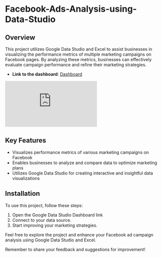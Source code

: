 # Facebook-Ads-Analysis-using-Data-Studio

## Overview
This project utilizes Google Data Studio and Excel to assist businesses in visualizing the performance metrics of multiple marketing campaigns on Facebook pages. By analyzing these metrics, businesses can effectively evaluate campaign performance and refine their marketing strategies.

- **Link to the dashboard**: [Dashboard](https://lookerstudio.google.com/reporting/45ef2cbe-f3fa-4423-ba69-7bc0ec00854e)

![Screenshot 2024-06-03 at 15 57 24](https://github.com/tnganduong/Facebook-Ads-Analysis-using-Data-Studio/blob/main/Facebook_Ads_Analysis_Dashboard.pdf)


## Key Features
- Visualizes performance metrics of various marketing campaigns on Facebook
- Enables businesses to analyze and compare data to optimize marketing plans
- Utilizes Google Data Studio for creating interactive and insightful data visualizations

## Installation
To use this project, follow these steps:
1. Open the Google Data Studio Dashboard link
2. Connect to your data source.
3. Start improving your marketing strategies.


Feel free to explore the project and enhance your Facebook ad campaign analysis using Google Data Studio and Excel. 

Remember to share your feedback and suggestions for improvement! 
